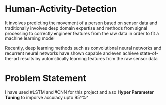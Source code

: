 # Human-Activity-Detection

It involves predicting the movement of a person based on sensor data and traditionally involves deep domain expertise and methods from signal processing to correctly engineer features from the raw data in order to fit a machine learning model.

Recently, deep learning methods such as convolutional neural networks and recurrent neural networks have shown capable and even achieve state-of-the-art results by automatically learning features from the raw sensor data

# Problem Statement
I have used #LSTM and #CNN for this project and also <b>Hyper Parameter Tuning</b> to imporve accuracy upto 95^%^
